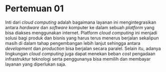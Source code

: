# Pertemuan 01
Inti dari *cloud computing* adalah bagaimana layanan ini mengintegrasikan antara *hardware* dan *software* komputer ke dalam sebuah *platform* yang bisa diakses menggunakan internet. Platform *cloud computing* ini menjadi solusi bagi produk dan bisnis yang harus terus menerus berjalan sekalipun masih di dalam tahap pengembangan lebih lanjut sehingga antara *development* dan *production* bisa berjalan secara paralel. Selain itu, adanya lingkungan *cloud computing* juga dapat menekan beban *cost* pengadaan infrastruktur teknologi serta penggunanya bisa memilih dan membayar layanan yang diperlukan saja.
